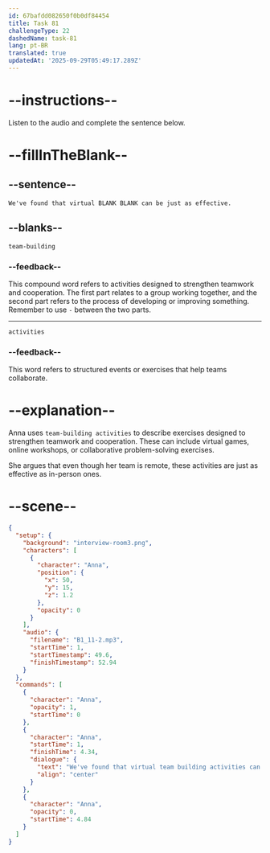 ```yaml
---
id: 67bafdd082650f0b0df84454
title: Task 81
challengeType: 22
dashedName: task-81
lang: pt-BR
translated: true
updatedAt: '2025-09-29T05:49:17.289Z'
---
```


<!-- (Audio) Anna: We've found that virtual team-building activities can be just as effective. -->

# --instructions--

Listen to the audio and complete the sentence below.

# --fillInTheBlank--

## --sentence--

`We've found that virtual BLANK BLANK can be just as effective.`

## --blanks--

`team-building`

### --feedback--  

This compound word refers to activities designed to strengthen teamwork and cooperation. The first part relates to a group working together, and the second part refers to the process of developing or improving something. Remember to use `-` between the two parts. 

---

`activities`

### --feedback--

This word refers to structured events or exercises that help teams collaborate.

# --explanation--

Anna uses `team-building activities` to describe exercises designed to strengthen teamwork and cooperation. These can include virtual games, online workshops, or collaborative problem-solving exercises.

She argues that even though her team is remote, these activities are just as effective as in-person ones.

# --scene--

```json
{
  "setup": {
    "background": "interview-room3.png",
    "characters": [
      {
        "character": "Anna",
        "position": {
          "x": 50,
          "y": 15,
          "z": 1.2
        },
        "opacity": 0
      }
    ],
    "audio": {
      "filename": "B1_11-2.mp3",
      "startTime": 1,
      "startTimestamp": 49.6,
      "finishTimestamp": 52.94
    }
  },
  "commands": [
    {
      "character": "Anna",
      "opacity": 1,
      "startTime": 0
    },
    {
      "character": "Anna",
      "startTime": 1,
      "finishTime": 4.34,
      "dialogue": {
        "text": "We've found that virtual team building activities can be just as effective.",
        "align": "center"
      }
    },
    {
      "character": "Anna",
      "opacity": 0,
      "startTime": 4.84
    }
  ]
}
```
